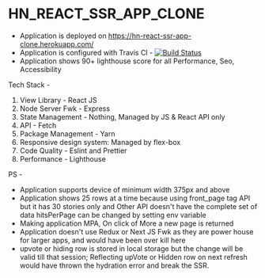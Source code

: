 # HN_REACT_SSR_APP_CLONE

- Application is deployed on https://hn-react-ssr-app-clone.herokuapp.com/
- Application is configured with Travis CI - 
[![Build Status](https://travis-ci.com/shobhitsarin/HN_REACT_SSR_APP_CLONE.svg?branch=master)](https://travis-ci.com/shobhitsarin/HN_REACT_SSR_APP_CLONE)
- Application shows 90+ lighthouse score for all Performance, Seo, Accessibility


Tech Stack -

1) View Library - React JS
2) Node Server Fwk - Express
3) State Management - Nothing, Managed by JS & React API only
4) API - Fetch
5) Package Management - Yarn
6) Responsive design system: Managed by flex-box
7) Code Quality - Eslint and Prettier
8) Performance - Lighthouse

PS -

- Application supports device of minimum width 375px and above
- Application shows 25 rows at a time because using front_page tag API but it has 30 stories only and Other API doesn't have the complete set of data
  hitsPerPage can be changed by setting env variable
- Making application MPA, On click of More a new page is returned
- Application doesn't use Redux or Next JS Fwk as they are power house for larger apps, and would have been over kill here
- upvote or hiding row is stored in local storage but the change will be valid till that session; Reflecting upVote or Hidden row on next refresh would have thrown the hydration error and break the SSR.





